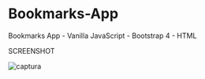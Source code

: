 # Bookmarks-App
Bookmarks App - Vanilla JavaScript - Bootstrap 4 - HTML


SCREENSHOT


![captura](https://user-images.githubusercontent.com/29384109/48527952-a8722e00-e86b-11e8-8a04-257570509704.PNG)
